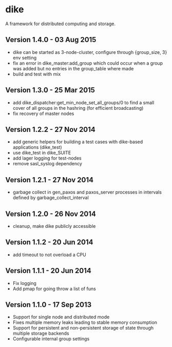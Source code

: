 dike
====

A framework for distributed computing and storage.

Version 1.4.0 - 03 Aug 2015
---------------------------

* dike can be started as 3-node-cluster, configure through {group_size, 3} env setting
* fix an error in dike_master:add_group which could occur when a group was added but no entries in the group_table where made
* build and test with mix

Version 1.3.0 - 25 Mar 2015
---------------------------

* add dike_dispatcher:get_min_node_set_all_groups/0 to find a small cover of all groups in the hashring (for efficient broadcasting)
* fix recovery of master nodes

Version 1.2.2 - 27 Nov 2014
---------------------------

* add generic helpers for building a test cases with dike-based applications (dike_test)
* use dike_test in dike_SUITE
* add lager logging for test-nodes
* remove sasl_syslog dependency

Version 1.2.1 - 27 Nov 2014
---------------------------

* garbage collect in gen_paxos and paxos_server processes in intervals defined by garbage_collect_interval

Version 1.2.0 - 26 Nov 2014
---------------------------

* cleanup, make dike publicly accessible

Version 1.1.2 - 20 Jun 2014
---------------------------

* add timeout to not overload a CPU

Version 1.1.1 - 20 Jun 2014
---------------------------

* Fix logging
* Add pmap for going throw a list of funs

Version 1.1.0 - 17 Sep 2013
---------------------------

* Support for single node and distributed mode
* Fixes multiple memory leaks leading to stable memory consumption
* Support for persistent and non-persistent storage of state through multiple storage backends
* Configurable internal group settings
